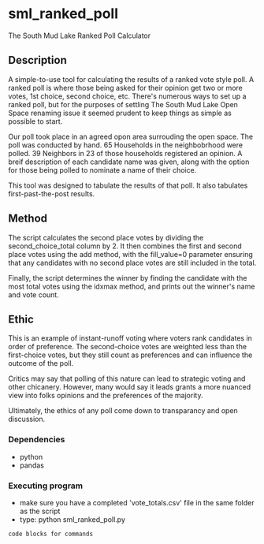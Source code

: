 # sml_ranked_poll
The South Mud Lake Ranked Poll Calculator

## Description

A simple-to-use tool for calculating the results of a ranked vote style poll. A ranked poll is where those being asked for their opinion get two or more votes, 1st choice, second choice, etc. There's numerous ways to set up a ranked poll, but for the purposes of settling The South Mud Lake Open Space renaming issue it seemed prudent to keep things as simple as possible to start. 

Our poll took place in an agreed opon area surrouding the open space. The poll was conducted by hand. 65 Households in the neighbobrhood were polled. 39 Neighbors in 23 of those households registered an opinion. A breif description of each candidate name was given, along with the option for those being polled to nominate a name of their choice. 

This tool was designed to tabulate the results of that poll. It also tabulates first-past-the-post results.

## Method
The script calculates the second place votes by dividing the second_choice_total column by 2. It then combines the first and second place votes using the add method, with the fill_value=0 parameter ensuring that any candidates with no second place votes are still included in the total.

Finally, the script determines the winner by finding the candidate with the most total votes using the idxmax method, and prints out the winner's name and vote count.

## Ethic

This is an example of instant-runoff voting where voters rank candidates in order of preference. The second-choice votes are weighted less than the first-choice votes, but they still count as preferences and can influence the outcome of the poll.

Critics may say that polling of this nature can lead to strategic voting and other chicanery. However, many would say it leads grants a more nuanced view into folks opinions and the preferences of the majority.

Ultimately, the ethics of any poll come down to transparancy and open discussion.

### Dependencies

* python
* pandas

### Executing program

* make sure you have a completed 'vote_totals.csv' file in the same folder as the script
* type: python sml_ranked_poll.py
```
code blocks for commands
```
